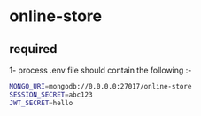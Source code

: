 # online-store

## required

1- process .env file should contain the following :-

```bash
MONGO_URI=mongodb://0.0.0.0:27017/online-store
SESSION_SECRET=abc123
JWT_SECRET=hello
```